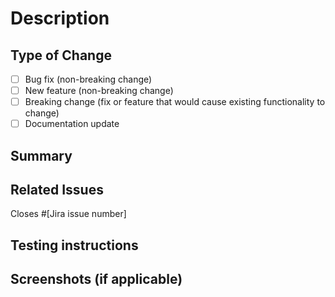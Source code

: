 # Description

<!-- Explain the change done in one-sentence -->

## Type of Change

- [ ] Bug fix (non-breaking change)
- [ ] New feature (non-breaking change)
- [ ] Breaking change (fix or feature that would cause existing functionality to change)
- [ ] Documentation update

## Summary

<!-- Provide a concise summary of the changes and the purpose of this pull request. -->

## Related Issues

Closes #[Jira issue number]

## Testing instructions

<!-- Instructions on how to test the changes made in the pull
request, helping reviewers validate the code. -->

## Screenshots (if applicable)

<!-- Add screenshots here to demonstrate the UI changes. -->
